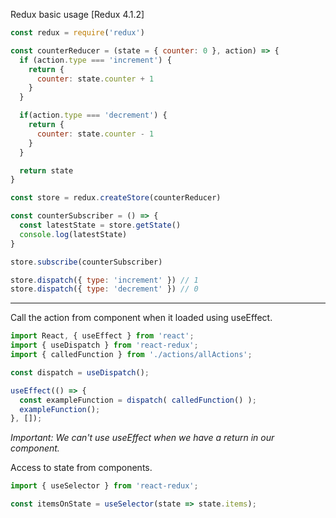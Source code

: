 Redux basic usage [Redux 4.1.2]
```javascript
const redux = require('redux')

const counterReducer = (state = { counter: 0 }, action) => {
  if (action.type === 'increment') {
    return {
      counter: state.counter + 1
    }
  }

  if(action.type === 'decrement') {
    return {
      counter: state.counter - 1
    }
  }

  return state
}

const store = redux.createStore(counterReducer)

const counterSubscriber = () => {
  const latestState = store.getState()
  console.log(latestState)
}

store.subscribe(counterSubscriber)

store.dispatch({ type: 'increment' }) // 1
store.dispatch({ type: 'decrement' }) // 0
```
---
Call the action from component when it loaded using useEffect.
```javascript
import React, { useEffect } from 'react';
import { useDispatch } from 'react-redux';
import { calledFunction } from './actions/allActions';

const dispatch = useDispatch();

useEffect(() => {
  const exampleFunction = dispatch( calledFunction() );
  exampleFunction();
}, []);
```
_Important: We can't use useEffect when we have a return in our component._

Access to state from components.
```javascript
import { useSelector } from 'react-redux';

const itemsOnState = useSelector(state => state.items);
```
